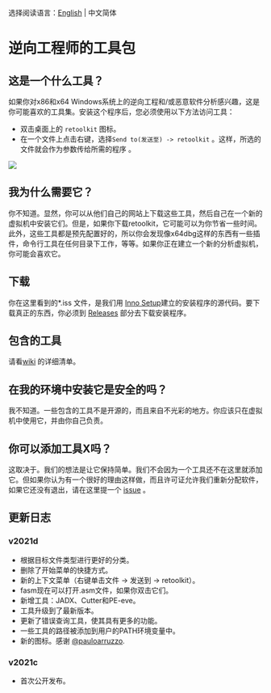 选择阅读语言：[English](./README.md) | 中文简体
# 逆向工程师的工具包

## 这是一个什么工具？

如果你对x86和x64 Windows系统上的逆向工程和/或恶意软件分析感兴趣，这是你可能喜欢的工具集。安装这个程序后，您必须使用以下方法访问工具：

* 双击桌面上的 `retoolkit` 图标。
* 在一个文件上点击右键，选择`Send to(发送至) -> retoolkit` 。这样，所选的文件就会作为参数传给所需的程序 。

![](assets/retoolkit.gif)

## 我为什么需要它？

你不知道。显然，你可以从他们自己的网站上下载这些工具，然后自己在一个新的虚拟机中安装它们。但是，如果你下载retoolkit，它可能可以为你节省一些时间。此外，这些工具都是预先配置好的，所以你会发现像x64dbg这样的东西有一些插件，命令行工具在任何目录下工作，等等。如果你正在建立一个新的分析虚拟机，你可能会喜欢它。

## 下载

你在这里看到的*.iss 文件，是我们用 [Inno Setup](https://jrsoftware.org/isinfo.php)建立的安装程序的源代码。要下载真正的东西，你必须到 [Releases](https://github.com/mentebinaria/retoolkit/releases) 部分去下载安装程序。

## 包含的工具

请看[wiki](https://github.com/mentebinaria/retoolkit/wiki) 的详细清单。

## 在我的环境中安装它是安全的吗？

我不知道。一些包含的工具不是开源的，而且来自不光彩的地方。你应该只在虚拟机中使用它，并由你自己负责。

## 你可以添加工具X吗？

这取决于。我们的想法是让它保持简单。我们不会因为一个工具还不在这里就添加它。但如果你认为有一个很好的理由这样做，而且许可证允许我们重新分配软件，如果它还没有退出，请在这里提一个 [issue](https://github.com/mentebinaria/retoolkit/issues?q=label%3Atool-request+) 。

## 更新日志

### v2021d

* 根据目标文件类型进行更好的分类。
* 删除了开始菜单的快捷方式。
* 新的上下文菜单（右键单击文件 -> 发送到 -> retoolkit）。
* fasm现在可以打开.asm文件，如果你双击它们。
* 新增工具：JADX、Cutter和PE-eve。
* 工具升级到了最新版本。
* 更新了错误查询工具，使其具有更多的功能。
* 一些工具的路径被添加到用户的PATH环境变量中。
* 新的图标。感谢 [@pauloarruzzo](https://twitter.com/pauloarruzzo).

### v2021c

* 首次公开发布。
